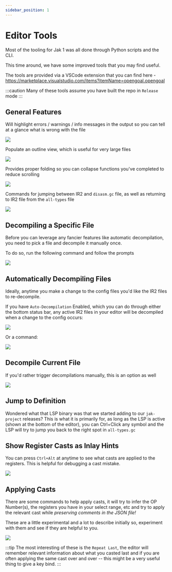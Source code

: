 ```yaml
---
sidebar_position: 1
---
```


# Editor Tools

<!-- TODO - gifs would be nice! -->

Most of the tooling for Jak 1 was all done through Python scripts and the CLI.

This time around, we have some improved tools that you may find useful.

The tools are provided via a VSCode extension that you can find here - https://marketplace.visualstudio.com/items?itemName=opengoal.opengoal

:::caution
Many of these tools assume you have built the repo in `Release` mode
:::

## General Features

Will highlight errors / warnings / info messages in the output so you can tell at a glance what is wrong with the file

![](/docs/developing/decompiling/editor_tools/warn-highlight.png)

Populate an outline view, which is useful for very large files

![](/docs/developing/decompiling/editor_tools/outline.png)

Provides proper folding so you can collapse functions you've completed to reduce scrolling

![](/docs/developing/decompiling/editor_tools/folding.png)

Commands for jumping between IR2 and `disasm.gc` file, as well as returning to IR2 file from the `all-types` file

![](/docs/developing/decompiling/editor_tools/switch-file.png)

## Decompiling a Specific File

Before you can leverage any fancier features like automatic decompilation, you need to pick a file and decompile it manually once.

To do so, run the following command and follow the prompts

![](/docs/developing/decompiling/editor_tools/specific-file.png)

## Automatically Decompiling Files

Ideally, anytime you make a change to the config files you'd like the IR2 files to re-decompile.

If you have `Auto-Decompilation` Enabled, which you can do through either the bottom status bar, any active IR2 files in your editor will be decompiled when a change to the config occurs:

![](/docs/developing/decompiling/editor_tools/auto-decomp-bottom.png)

Or a command:

![](/docs/developing/decompiling/editor_tools/auto-decomp-top.png)

## Decompile Current File

If you'd rather trigger decompilations manually, this is an option as well

![](/docs/developing/decompiling/editor_tools/manual-decomp.png)

## Jump to Definition

Wondered what that LSP binary was that we started adding to our `jak-project` releases? This is what it is primarily for, as long as the LSP is active (shown at the bottom of the editor), you can Ctrl+Click any symbol and the LSP will try to jump you back to the right spot in `all-types.gc`

## Show Register Casts as Inlay Hints

You can press `Ctrl+Alt` at anytime to see what casts are applied to the registers. This is helpful for debugging a cast mistake.

![](/docs/developing/decompiling/editor_tools/inlay-hints.png)

## Applying Casts

There are some commands to help apply casts, it will try to infer the OP Number(s), the registers you have in your select range, etc and try to apply the relevant cast while _preserving comments in the JSON file!_

These are a little experimental and a lot to describe initially so, experiment with them and see if they are helpful to you.

![](/docs/developing/decompiling/editor_tools/cast-ops.png)

:::tip
The most interesting of these is the `Repeat Last`, the editor will remember relevant information about what you casted last and if you are often applying the same cast over and over -- this might be a very useful thing to give a key bind.
:::

